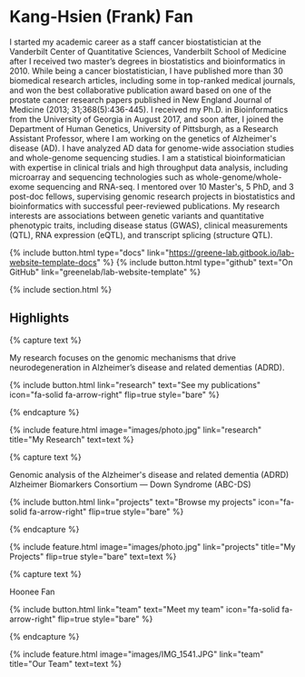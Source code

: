 ---
---

# Kang-Hsien (Frank) Fan

I started my academic career as a staff cancer biostatistician at the Vanderbilt Center of Quantitative Sciences, Vanderbilt School of Medicine after I received two master’s degrees in biostatistics and bioinformatics in 2010. While being a cancer biostatistician, I have published more than 30 biomedical research articles, including some in top-ranked medical journals, and won the best collaborative publication award based on one of the prostate cancer research papers published in New England Journal of Medicine (2013; 31;368(5):436-445). I received my Ph.D. in Bioinformatics from the University of Georgia in August 2017, and soon after, I joined the Department of Human Genetics, University of Pittsburgh, as a Research Assistant Professor, where I am working on the genetics of Alzheimer's disease (AD). I have analyzed AD data for genome-wide association studies and whole-genome sequencing studies. I am a statistical bioinformatician with expertise in clinical trials and high throughput data analysis, including microarray and sequencing technologies such as whole-genome/whole-exome sequencing and RNA-seq. I mentored over 10 Master's, 5 PhD, and 3 post-doc fellows, supervising genomic research projects in biostatistics and bioinformatics with successful peer-reviewed publications. My research interests are associations between genetic variants and quantitative phenotypic traits, including disease status (GWAS), clinical measurements (QTL), RNA expression (eQTL), and transcript splicing (structure QTL). 


{%
  include button.html
  type="docs"
  link="https://greene-lab.gitbook.io/lab-website-template-docs"
%}
{%
  include button.html
  type="github"
  text="On GitHub"
  link="greenelab/lab-website-template"
%}

{% include section.html %}

## Highlights

{% capture text %}

My research focuses on the genomic mechanisms that drive neurodegeneration in Alzheimer’s disease and related dementias (ADRD). 

{%
  include button.html
  link="research"
  text="See my publications"
  icon="fa-solid fa-arrow-right"
  flip=true
  style="bare"
%}

{% endcapture %}

{%
  include feature.html
  image="images/photo.jpg"
  link="research"
  title="My Research"
  text=text
%}

{% capture text %}

Genomic analysis of the Alzheimer's disease and related dementia (ADRD)
Alzheimer Biomarkers Consortium — Down Syndrome (ABC-DS)

{%
  include button.html
  link="projects"
  text="Browse my projects"
  icon="fa-solid fa-arrow-right"
  flip=true
  style="bare"
%}

{% endcapture %}

{%
  include feature.html
  image="images/photo.jpg"
  link="projects"
  title="My Projects"
  flip=true
  style="bare"
  text=text
%}

{% capture text %}

Hoonee Fan

{%
  include button.html
  link="team"
  text="Meet my team"
  icon="fa-solid fa-arrow-right"
  flip=true
  style="bare"
%}

{% endcapture %}

{%
  include feature.html
  image="images/IMG_1541.JPG"
  link="team"
  title="Our Team"
  text=text
%}
